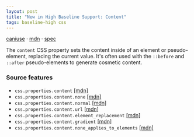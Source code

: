 ```yaml
---
layout: post
title: "New in High Baseline Support: Content"
tags: baseline-high css
---
```


[caniuse](https://caniuse.com/?search=content) · [mdn](https://developer.mozilla.org/en-US/search?q=Content) · [spec](https://drafts.csswg.org/css-content-3/#content-property)

The `content` CSS property sets the content inside of an element or pseudo-element, replacing the current value. It's often used with the `::before` and `::after` pseudo-elements to generate cosmetic content.

### Source features

- ``css.properties.content`` [[mdn]](https://developer.mozilla.org/en-US/search?q=css.properties.content)
- ``css.properties.content.none`` [[mdn]](https://developer.mozilla.org/en-US/search?q=css.properties.content.none)
- ``css.properties.content.normal`` [[mdn]](https://developer.mozilla.org/en-US/search?q=css.properties.content.normal)
- ``css.properties.content.url`` [[mdn]](https://developer.mozilla.org/en-US/search?q=css.properties.content.url)
- ``css.properties.content.element_replacement`` [[mdn]](https://developer.mozilla.org/en-US/search?q=css.properties.content.element_replacement)
- ``css.properties.content.gradient`` [[mdn]](https://developer.mozilla.org/en-US/search?q=css.properties.content.gradient)
- ``css.properties.content.none_applies_to_elements`` [[mdn]](https://developer.mozilla.org/en-US/search?q=css.properties.content.none_applies_to_elements)
